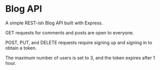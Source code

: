 # Blog API

A simple REST-ish Blog API built with Express.

GET requests for comments and posts are open to everyone.

POST, PUT, and DELETE requests require signing up and signing in to obtain a token.

The maximum number of users is set to 3, and the token expires after 1 hour.
